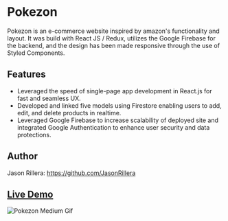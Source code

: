 # Pokezon

Pokezon is an e-commerce website inspired by amazon's functionality and layout. It was build with React JS / Redux, utilizes the Google Firebase for the backend, and the design has been made responsive through the use of Styled Components.

## Features

- Leveraged the speed of single-page app development in React.js for fast and seamless UX.
- Developed and linked five models using Firestore enabling users to add, edit, and delete products in realtime.
- Leveraged Google Firebase to increase scalability of deployed site and integrated Google Authentication to enhance user security and data protections.

## Author

Jason Rillera: https://github.com/JasonRillera

## [Live Demo](https://clone-c78eb.web.app/)

![Pokezon Medium Gif](PokezonGif.gif)

